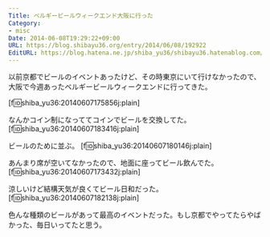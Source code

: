 ```yaml
---
Title: ベルギービールウィークエンド大阪に行った
Category:
- misc
Date: 2014-06-08T19:29:22+09:00
URL: https://blog.shibayu36.org/entry/2014/06/08/192922
EditURL: https://blog.hatena.ne.jp/shiba_yu36/shibayu36.hatenablog.com/atom/entry/12921228815725736384
---
```


以前京都でビールのイベントあったけど、その時東京にいて行けなかったので、大阪で今週あったベルギービールウィークエンドに行ってきた。

[f:id:shiba_yu36:20140607175856j:plain]

なんかコイン制になっててコインでビールを交換してた。
[f:id:shiba_yu36:20140607183416j:plain]

ビールのために並ぶ。
[f:id:shiba_yu36:20140607180146j:plain]

あんまり席が空いてなかったので、地面に座ってビール飲んでた。
[f:id:shiba_yu36:20140607173432j:plain]

涼しいけど結構天気が良くてビール日和だった。
[f:id:shiba_yu36:20140607182138j:plain]

色んな種類のビールがあって最高のイベントだった。もし京都でやってたらやばかった、毎日いってたと思う。
